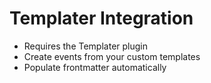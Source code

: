 # Templater Integration

- Requires the Templater plugin
- Create events from your custom templates
- Populate frontmatter automatically
